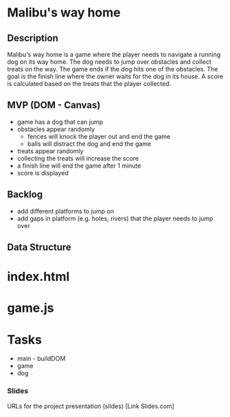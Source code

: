 # Malibu's way home

## Description

Malibu's way home is a game where the player needs to navigate a running dog on its way home. The dog needs to jump over obstacles and collect treats on the way. The game ends if the dog hits one of the obstacles. The goal is the finish line where the owner waits for the dog in its house. A score is calculated based on the treats that the player collected.

## MVP (DOM - Canvas)

- game has a dog that can jump 
- obstacles appear randomly
    - fences will knock the player out and end the game
    - balls will distract the dog and end the game
- treats appear randomly
- collecting the treats will increase the score
- a finish line will end the game after 1 minute
- score is displayed

## Backlog

- add different platforms to jump on
- add gaps in platform (e.g. holes, rivers) that the player needs to jump over

## Data Structure

# index.html

# game.js


# Tasks

- main - buildDOM
- game
- dog

### Slides
URLs for the project presentation (slides)
[Link Slides.com]